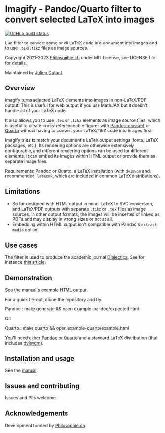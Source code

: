 Imagify - Pandoc/Quarto filter to convert selected LaTeX into images
====================================================================

[![GitHub build status][CI badge]][CI workflow]

[CI badge]: https://img.shields.io/github/actions/workflow/status/dialoa/imagify/ci.yaml?branch=main
[CI workflow]: https://github.com/dialoa/imagify/actions/workflows/ci.yaml

Lua filter to convert some or all LaTeX code in a document into 
images and to use `.tex`/`.tikz` files as image sources. 

Copyright 2021-2023 [Philosophie.ch][Philoch] under MIT License, see
LICENSE file for details.

Maintained by [Julien Dutant][JDutant].

Overview
--------------------------------------------------------------------

Imagify turns selected LaTeX elements into images in non-LaTeX/PDF
output. This is useful for web output if you use MathJAX but it 
doesn't handle all of your LaTeX code.

It also allows you to use `.tex` or `.tikz` elements as
image source files, which is useful to create cross-referenceable
figures with [Pandoc-crossref][] or [Quarto][] without having
to convert your LaTeX/TikZ code into images first.

Imagify tries to match your document's LaTeX output settings 
(fonts, LaTeX packages, etc.). Its rendering options are otherwise 
extensively configurable, and different rendering options can 
be used for different elements. It can embed its images within HTML 
output or provide them as separate image files. 

Requirements: [Pandoc][] or [Quarto][], a LaTeX installation 
(with `dvisvgm` and, recommended, `latexmk`, which are included
in common LaTeX distributions).

Limitations
------------------------------------------------------------------

* So far designed with HTML output in mind, LaTeX to SVG conversion,
  and LaTeX/PDF outputs with separate `.tikz` or `.tex` files as
  image sources. 
  In other output formats, the images will be inserted or linked as PDFs
  and may display in wrong sizes or not at all. 
* Embedding within HTML output isn't compatible with Pandoc's 
  `extract-media` option.

Use cases
------------------------------------------------------------------

The filter is used to produce the academic journal [Dialectica][].
See for instance [this 
article](https://dialectica.philosophie.ch/dialectica/article/download/20/66).

Demonstration
------------------------------------------------------------------

See the manual's [example HTML output][ImagifyExample].

For a quick try-out, clone the repository and try:

Pandoc
: make generate && open example-pandoc/expected.html

Or:

Quarto
: make quarto && open example-quarto/example.html

You'll need either [Pandoc][] or [Quarto][] and a 
standard LaTeX distribution (that includes [dvisvgm][DvisvgmCTAN]).

Installation and usage
------------------------------------------------------------------

See the [manual][ImagifyManual].

Issues and contributing
------------------------------------------------------------------

Issues and PRs welcome.

Acknowledgements
------------------------------------------------------------------

Development funded by [Philosophie.ch][Philoch].

[ImagifyManual]: https://dialoa.github.io/imagify/
[ImagifyExample]: https://dialoa.github.io/imagify/output.html
[Dialectica]: https://dialectica.philosophie.ch
[Philoch]: https://philosophie.ch
[JDutant]: https://github.com/jdutant
[Pandoc]: https://www.pandoc.org
[Pandoc-crossref]: https://github.com/lierdakil/pandoc-crossref
[Quarto]: https://quarto.org/
[QuartoDivFigure]: https://quarto.org/docs/authoring/cross-references-divs.html
[DvisvgmCTAN]: https://ctan.org/pkg/dvisvgm

